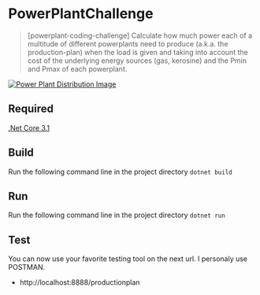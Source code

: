 # PowerPlantChallenge
> [powerplant-coding-challenge] Calculate how much power each of a multitude of different powerplants need to produce (a.k.a. the production-plan) when the load is given and taking into account the cost of the underlying energy sources (gas, kerosine) and the Pmin and Pmax of each powerplant.

<a href="https://www.next-kraftwerke.be/en/technology/next-pool/"><img src="https://www.next-kraftwerke.be/wp-content/uploads/2016/03/virtuele-energiecentrale.png" title="Power Plant Distribution" alt="Power Plant Distribution Image"></a>

## Required
[.Net Core 3.1](https://dotnet.microsoft.com/download/dotnet/3.1)

## Build
Run the following command line in the project directory
`dotnet build`

## Run
Run the following command line in the project directory
`dotnet run`

## Test
You can now use your favorite testing tool on the next url. I personaly use POSTMAN.
- http://localhost:8888/productionplan
